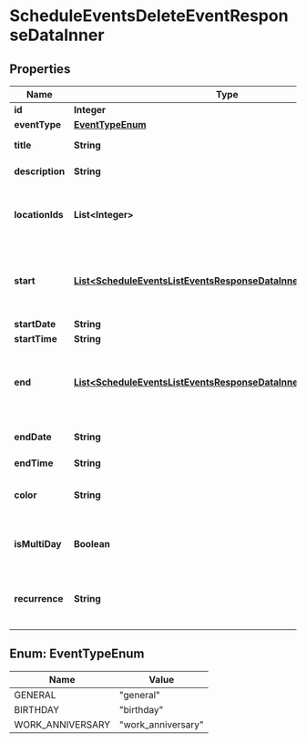 

# ScheduleEventsDeleteEventResponseDataInner


## Properties

| Name | Type | Description | Notes |
|------------ | ------------- | ------------- | -------------|
|**id** | **Integer** |  |  |
|**eventType** | [**EventTypeEnum**](#EventTypeEnum) |  |  |
|**title** | **String** | The name of the event |  |
|**description** | **String** | Description for event |  [optional] |
|**locationIds** | **List&lt;Integer&gt;** | The list of locations where this event occurs |  |
|**start** | [**List&lt;ScheduleEventsListEventsResponseDataInnerAllOf1StartInner&gt;**](ScheduleEventsListEventsResponseDataInnerAllOf1StartInner.md) | The events start date-time for each locations timezone |  [optional] |
|**startDate** | **String** | Start date |  |
|**startTime** | **String** | Start time |  |
|**end** | [**List&lt;ScheduleEventsListEventsResponseDataInnerAllOf1EndInner&gt;**](ScheduleEventsListEventsResponseDataInnerAllOf1EndInner.md) | The events end date-time for each locations timezone |  [optional] |
|**endDate** | **String** | End date for multi-day events |  |
|**endTime** | **String** | End time |  |
|**color** | **String** | A hex number representing the color |  [optional] |
|**isMultiDay** | **Boolean** | If true, the event is a multi-day event |  |
|**recurrence** | **String** | Recurrence rules as defined by the RFC 5545 spec |  [optional] |



## Enum: EventTypeEnum

| Name | Value |
|---- | -----|
| GENERAL | &quot;general&quot; |
| BIRTHDAY | &quot;birthday&quot; |
| WORK_ANNIVERSARY | &quot;work_anniversary&quot; |



